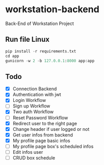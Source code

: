 # workstation-backend

Back-End of Workstation Project

## Run file Linux

```python
pip install -r requirements.txt
cd app
gunicorn -w 2 -b 127.0.0.1:8000 app:app
```

## Todo

- [x] Connection Backend
- [x] Authentication with jwt
- [x] Login Workflow
- [ ] Sign up Workflow
- [x] Two auth Workflow
- [ ] Reset Password Workflow
- [x] Redirect user to the right page
- [x] Change header if user logged or not
- [x] Get user infos from backend
- [x] My profile page basic infos
- [ ] My profile page box's scheduled infos
- [ ] Edit infos user
- [ ] CRUD box schedule
